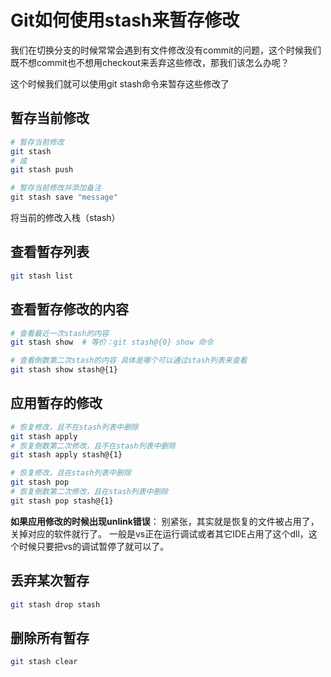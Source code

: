 # Git如何使用stash来暂存修改

我们在切换分支的时候常常会遇到有文件修改没有commit的问题，这个时候我们既不想commit也不想用checkout来丢弃这些修改，那我们该怎么办呢？

这个时候我们就可以使用git stash命令来暂存这些修改了

## 暂存当前修改

```bash
# 暂存当前修改
git stash
# 或
git stash push

# 暂存当前修改并添加备注
git stash save "message"
```

将当前的修改入栈（stash）

## 查看暂存列表

```bash
git stash list
```

## 查看暂存修改的内容

```bash
# 查看最近一次stash的内容
git stash show  # 等价：git stash@{0} show 命令

# 查看倒数第二次stash的内容 具体是哪个可以通过stash列表来查看
git stash show stash@{1}
```

## 应用暂存的修改

```bash
# 恢复修改，且不在stash列表中删除
git stash apply
# 恢复倒数第二次修改，且不在stash列表中删除
git stash apply stash@{1}

# 恢复修改，且在stash列表中删除
git stash pop
# 恢复倒数第二次修改，且在stash列表中删除
git stash pop stash@{1}
```

**如果应用修改的时候出现unlink错误**：
别紧张，其实就是恢复的文件被占用了，关掉对应的软件就行了。
一般是vs正在运行调试或者其它IDE占用了这个dll，这个时候只要把vs的调试暂停了就可以了。

## 丢弃某次暂存

```bash
git stash drop stash
```

## 删除所有暂存

```bash
git stash clear
```
